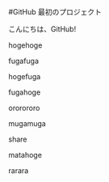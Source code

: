 #GitHub 最初のプロジェクト

こんにちは、GitHub!

hogehoge

fugafuga

hogefuga

fugahoge

ororororo

mugamuga

share

matahoge

rarara